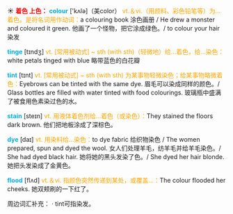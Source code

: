 ☀ <font color="red">**着色 上色：**</font>
<font color="sky blue">**colour**</font> ['kʌlə]（美color）
<font color="orange">vt.＆vi.（用颜料、彩色铅笔等）为…着色。是将名词用作动词：</font>a colouring book 涂色画册 / He drew a monster and coloured it green. 他画了一个怪物，把它涂成绿色。/ to colour your hair 染发
           
<font color="sky blue">**tinge**</font> [tɪndʒ]
<font color="orange">vt. [常用被动式] ~ sth (with sth)（轻微地）给…着色，给…染色：</font>white petals tinged with blue 略带蓝色的白花瓣
           
<font color="sky blue">**tint**</font> [tɪnt]
<font color="orange">vt. [常用被动式] ~ sth (with sth) 为某事物轻微染色；给某事物略微着色：</font>Eyebrows can be tinted with the same dye. 眉毛可以染成同样的颜色。/ Glass bottles are filled with water tinted with food colourings. 玻璃瓶中盛满了被食用色素染过色的水。

<font color="sky blue">**stain**</font> [steɪn] 
<font color="orange">vt. 用液体着色剂给…着色（或染色）：</font>They stained the floors dark brown. 他们把地板涂成了深棕色。
           
<font color="sky blue">**dye**</font> [daɪ]
<font color="orange">vt. 用染料给…染色：</font>to dye fabric 给织物染色 / The women prepared, spun and dyed the wool. 女人们处理羊毛，纺羊毛并给羊毛染色。/ She had dyed black hair. 她将她的黑头发染了色。/ She dyed her hair blonde. 她把头发染成了金黄色。

<font color="sky blue">**flood**</font> [flʌd] 
<font color="orange">vt.＆vi. 指颜色突然传递到某处，或覆盖…：</font>The colour flooded her cheeks. 她双颊刷的一下红了。

周边词汇补充：
· tint可指染发。